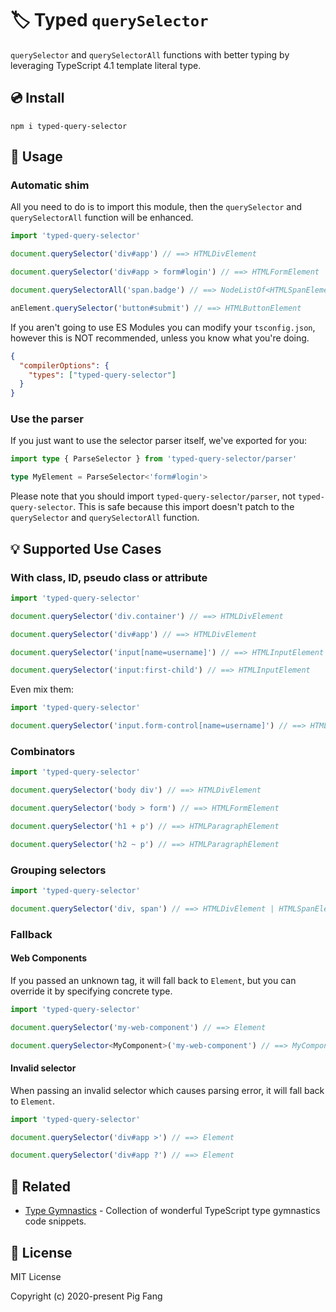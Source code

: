 # 🏷 Typed `querySelector`

`querySelector` and `querySelectorAll` functions with better typing
by leveraging TypeScript 4.1 template literal type.

## 💿 Install

```
npm i typed-query-selector
```

## 🍉 Usage

### Automatic shim

All you need to do is to import this module,
then the `querySelector` and `querySelectorAll` function will be enhanced.

```typescript
import 'typed-query-selector'

document.querySelector('div#app') // ==> HTMLDivElement

document.querySelector('div#app > form#login') // ==> HTMLFormElement

document.querySelectorAll('span.badge') // ==> NodeListOf<HTMLSpanElement>

anElement.querySelector('button#submit') // ==> HTMLButtonElement
```

If you aren't going to use ES Modules you can modify your `tsconfig.json`,
however this is NOT recommended, unless you know what you're doing.

```json
{
  "compilerOptions": {
    "types": ["typed-query-selector"]
  }
}
```

### Use the parser

If you just want to use the selector parser itself, we've exported for you:

```typescript
import type { ParseSelector } from 'typed-query-selector/parser'

type MyElement = ParseSelector<'form#login'>
```

Please note that you should import `typed-query-selector/parser`, not `typed-query-selector`.
This is safe because this import doesn't patch to the `querySelector` and `querySelectorAll` function.

## 💡 Supported Use Cases

### With class, ID, pseudo class or attribute

```typescript
import 'typed-query-selector'

document.querySelector('div.container') // ==> HTMLDivElement

document.querySelector('div#app') // ==> HTMLDivElement

document.querySelector('input[name=username]') // ==> HTMLInputElement

document.querySelector('input:first-child') // ==> HTMLInputElement
```

Even mix them:

```typescript
import 'typed-query-selector'

document.querySelector('input.form-control[name=username]') // ==> HTMLInputElement
```

### Combinators

```typescript
import 'typed-query-selector'

document.querySelector('body div') // ==> HTMLDivElement

document.querySelector('body > form') // ==> HTMLFormElement

document.querySelector('h1 + p') // ==> HTMLParagraphElement

document.querySelector('h2 ~ p') // ==> HTMLParagraphElement
```

### Grouping selectors

```typescript
import 'typed-query-selector'

document.querySelector('div, span') // ==> HTMLDivElement | HTMLSpanElement
```

### Fallback

#### Web Components

If you passed an unknown tag, it will fall back to `Element`,
but you can override it by specifying concrete type.

```typescript
import 'typed-query-selector'

document.querySelector('my-web-component') // ==> Element

document.querySelector<MyComponent>('my-web-component') // ==> MyComponent
```

#### Invalid selector

When passing an invalid selector which causes parsing error,
it will fall back to `Element`.

```typescript
import 'typed-query-selector'

document.querySelector('div#app >') // ==> Element

document.querySelector('div#app ?') // ==> Element
```

## 🔗 Related

- [Type Gymnastics](https://github.com/g-plane/type-gymnastics) - Collection of wonderful TypeScript type gymnastics code snippets.

## 📃 License

MIT License

Copyright (c) 2020-present Pig Fang
